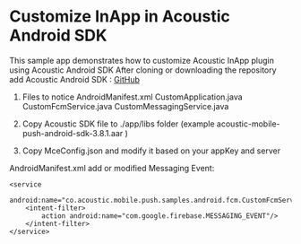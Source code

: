 Customize InApp in Acoustic Android SDK
=======================================

This sample app demonstrates how to customize Acoustic InApp plugin using Acoustic Android SDK
After cloning or downloading the repository add Acoustic Android SDK :
[GitHub](https://github.com/Acoustic-Mobile-Push/Android/)

1. Files to notice
	AndroidManifest.xml
	CustomApplication.java
	CustomFcmService.java
	CustomMessagingService.java

2. Copy Acoustic SDK file to ./app/libs folder (example acoustic-mobile-push-android-sdk-3.8.1.aar )
3. Copy MceConfig.json and modify it based on your appKey and server
 
AndroidManifest.xml add or modified Messaging Event:
```
<service
	android:name="co.acoustic.mobile.push.samples.android.fcm.CustomFcmService">
	<intent-filter>
		action android:name="com.google.firebase.MESSAGING_EVENT"/>
	</intent-filter>
</service>
```
